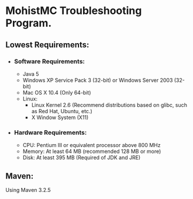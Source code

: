 # MohistMC Troubleshooting Program.
## Lowest Requirements:
- ### Software Requirements:
  - Java 5
  - Windows XP Service Pack 3 (32-bit) or Windows Server 2003 (32-bit)
  - Mac OS X 10.4 (Only 64-bit)
  - Linux:
    - Linux Kernel 2.6 (Recommend distributions based on glibc, such as Red Hat, Ubuntu, etc.)
    - X Window System (X11)
- ### Hardware Requirements:
  - CPU: Pentium Ⅲ or equivalent processor above 800 MHz
  - Memory: At least 64 MB (recommended 128 MB or more)
  - Disk: At least 395 MB (Required of JDK and JRE)
## Maven:
Using Maven 3.2.5
